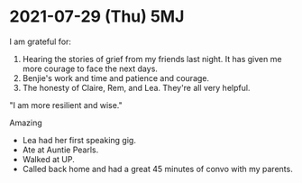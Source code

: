 # 2021-07-29 (Thu) 5MJ

I am grateful for:

1. Hearing the stories of grief from my friends last night. It has given me more courage to face the next days.
2. Benjie's work and time and patience and courage.
3. The honesty of Claire, Rem, and Lea. They're all very helpful.

"I am more resilient and wise."

Amazing

- Lea had her first speaking gig.
- Ate at Auntie Pearls.
- Walked at UP.
- Called back home and had a great 45 minutes of convo with my parents.

